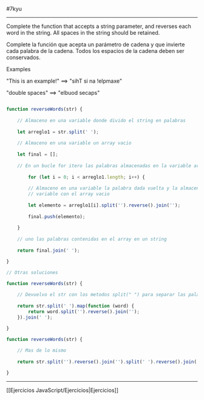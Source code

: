 #7kyu 
___
Complete the function that accepts a string parameter, and reverses each word in the string. All spaces in the string should be retained.

Complete la función que acepta un parámetro de cadena y que invierte cada palabra de la cadena. Todos los espacios de la cadena deben ser conservados.

Examples

"This is an example!" ==> "sihT si na !elpmaxe"

"double spaces" ==> "elbuod secaps"

````js

function reverseWords(str) {
	
	// Almaceno en una variable donde divido el string en palabras
	
	let arreglo1 = str.split(' ');
	
	// Almaceno en una variable un array vacio
	
	let final = [];
	
	// En un bucle for itero las palabras almacenadas en la variable arreglo1
	
		for (let i = 0; i < arreglo1.length; i++) {
		
		// Almaceno en una variable la palabra dada vuelta y la almaceno en la
		// variable con el array vacio
		
		let elemento = arreglo1[i].split('').reverse().join('');
		
		final.push(elemento);
		
	}
	
	// uno las palabras contenidas en el array en un string
	
	return final.join(' ');

}

// Otras soluciones

function reverseWords(str) {
	
	// Devuelvo el str con los metodos split(" ") para separar las palabras luego map() para agarrar cada palabra para separar en letras y darlas vueltas y unirlas, y luego unir todo con join(" ")
	
	return str.split(' ').map(function (word) {
		return word.split('').reverse().join('');
	}).join(' ');

}

function reverseWords(str) {
	
	// Mas de lo mismo
	
	return str.split('').reverse().join('').split(' ').reverse().join(' ');

}
````

__________

[[Ejercicios JavaScript/Ejercicios|Ejercicios]]